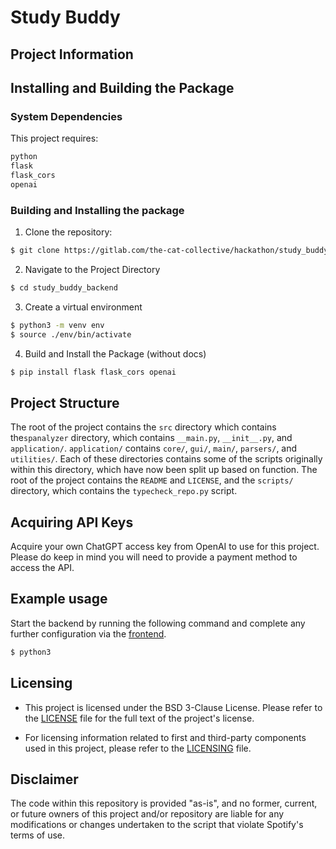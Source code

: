 # Study Buddy

## Project Information


## Installing and Building the Package

### System Dependencies
This project requires:
```bash
python
flask
flask_cors
openai
```

### Building and Installing the package

1. Clone the repository:
```bash
$ git clone https://gitlab.com/the-cat-collective/hackathon/study_buddy_backend
```
2. Navigate to the Project Directory
```bash
$ cd study_buddy_backend
```
3. Create a virtual environment
```bash
$ python3 -m venv env
$ source ./env/bin/activate
```
4. Build and Install the Package (without docs)
```bash
$ pip install flask flask_cors openai
```

## Project Structure
The root of the project contains the `src` directory which contains the`spanalyzer` directory, which contains `__main.py`, `__init__.py`, and `application/`. `application/` contains `core/`, `gui/`, `main/`, `parsers/`, and `utilities/`. Each of these directories contains some of the scripts originally within this directory, which have now been split up based on function. The root of the project contains the `README` and `LICENSE`, and the `scripts/` directory, which contains the `typecheck_repo.py` script.

## Acquiring API Keys
Acquire your own ChatGPT access key from OpenAI to use for this project. Please do keep in mind you will need to provide a payment method to access the API.

## Example usage
Start the backend by running the following command and complete any further configuration via the [frontend](https://gitlab.com/the-cat-collective/hackathon/study_buddy_frontend).
```bash
$ python3
```

## Licensing
* This project is licensed under the BSD 3-Clause License. Please refer to the [LICENSE](LICENSE) file for the full text of the project's license.

* For licensing information related to first and third-party components used in this project, please refer to the [LICENSING](LICENSING.md) file.

## Disclaimer
The code within this repository is provided "as-is", and no former, current, or future owners of this project and/or repository are liable for any modifications or changes undertaken to the script that violate Spotify's terms of use.
